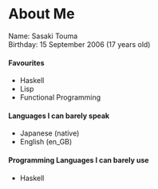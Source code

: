 # About Me
Name: Sasaki Touma<br>
Birthday: 15 September 2006 (17 years old)<br>

#### Favourites
- Haskell
- Lisp
- Functional Programming

#### Languages I can barely speak
- Japanese (native)
- English (en_GB)

#### Programming Languages I can barely use
- Haskell
